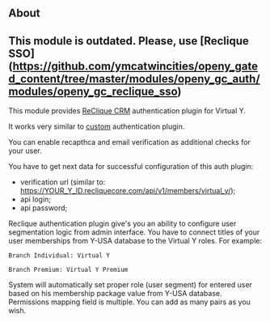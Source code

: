 ## About

## This module is outdated. Please, use [Reclique SSO] (https://github.com/ymcatwincities/openy_gated_content/tree/master/modules/openy_gc_auth/modules/openy_gc_reclique_sso)

This module provides [ReClique CRM](https://reclique.com/) authentication plugin for Virtual Y.

It works very similar to [custom](https://github.com/ymcatwincities/openy_gated_content/tree/master/modules/openy_gc_auth/modules/openy_gc_auth_custom) authentication plugin.

You can enable recapthca and email verification as additional checks for your user.

You have to get next data for successful configuration of this auth plugin:

- verification url (similar to: https://YOUR_Y_ID.recliquecore.com/api/v1/members/virtual_y/);
- api login;
- api password;

Reclique authentication plugin give's you an ability to configure user segmentation logic from admin interface.
You have to connect titles of your user memberships from Y-USA database to the Virtual Y roles.
For example:

``
Branch Individual: Virtual Y
``

``
Branch Premium: Virtual Y Premium
``

System will automatically set proper role (user segment) for entered user based on his membership package value from Y-USA database.
Permissions mapping field is multiple. You can add as many pairs as you wish.

